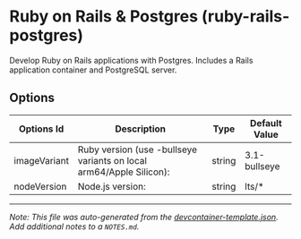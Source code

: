 
# Ruby on Rails & Postgres (ruby-rails-postgres)

Develop Ruby on Rails applications with Postgres. Includes a Rails application container and PostgreSQL server.

## Options

| Options Id | Description | Type | Default Value |
|-----|-----|-----|-----|
| imageVariant | Ruby version (use -bullseye variants on local arm64/Apple Silicon): | string | 3.1-bullseye |
| nodeVersion | Node.js version: | string | lts/* |



---

_Note: This file was auto-generated from the [devcontainer-template.json](https://github.com/igecloudsdev/devcontainer-template/blob/main/src/ruby-rails-postgres/devcontainer-template.json).  Add additional notes to a `NOTES.md`._
